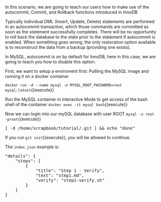 In this scenario, we are going to teach our users how to make use of the autocommit, Commit, and Rollback functions introduced in InnoDB

Typically individual DML (Insert, Update, Delete) statements are performed in an autocommit transaction, 
which those commands are committed as soon as the statement successfully completes. 
There will be no opportunity to roll back the database to the state prior to the statement if autocommit is enabled. 
When something goes wrong, the only restoration option available is to reconstruct the data from a backup (providing one exists).

In MySQL, autocommit is on by default for InnoDB, here in this case, we are going to teach you how to disable this option.

First, we want to setup a enviroment first:
Pulliing the MySQL image and running it on a docker container

 `docker run -d --name mysql -e MYSQL_ROOT_PASSWORD=root mysql:latest`{{execute}} 

Run the MySQL container in Interactive Mode to get access of the bash shell of the container
 `docker exec -it mysql bash`{{execute}} 

Now we can login into our mySQL database with user ROOT
 `mysql -u root -proot`{{execute}} 


<pre>
[ -d /home/scrapbook/tutorial/.git ] && echo "done"
</pre>

If you run `git init`{{execute}}, you will be allowed to continue.

The `index.json` example is:
<pre>
"details": {
    "steps": [
        {
            "title": "Step 1 - Verify",
            "text": "step1.md",
            "verify": "step1-verify.sh"
        }
    ]
}
</pre>
